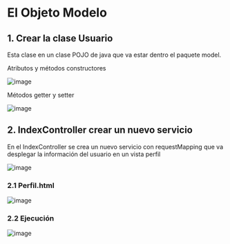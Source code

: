 # El Objeto Modelo

## 1. Crear la clase Usuario

Esta clase en un clase POJO de java que va estar dentro el paquete model. 

Atributos y métodos constructores

![image](https://user-images.githubusercontent.com/31961588/218343459-cc38980f-14a2-4135-8e58-f9db1f8f32e0.png)

Métodos getter y setter

![image](https://user-images.githubusercontent.com/31961588/218343483-5f2589e9-f340-4f04-aa31-c417a442a3e9.png)

## 2. IndexController crear un nuevo servicio

En el IndexController se crea un nuevo servicio con requestMapping que va desplegar la información del usuario en un vista perfil

![image](https://user-images.githubusercontent.com/31961588/218343925-5b3afc7b-064d-49bc-9d64-bbae8cfd0d1a.png)

### 2.1 Perfil.html

![image](https://user-images.githubusercontent.com/31961588/218343951-47af6673-bbd5-4753-9a6c-9d5dc69cd22b.png)


### 2.2  Ejecución

![image](https://user-images.githubusercontent.com/31961588/218343972-e5f791f9-09ce-44d0-863b-3517bb445ac9.png)
